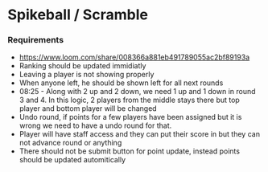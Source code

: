 # Spikeball / Scramble

### Requirements
 - https://www.loom.com/share/008366a881eb491789055ac2bf89193a
 - Ranking should be updated immidiatly 
 - Leaving a player is not showing properly
 - When anyone left, he should be shown left for all next rounds 
 - 08:25 - Along with 2 up and 2 down, we need 1 up and 1 down in round 3 and 4. In this logic, 2 players from the middle stays there but top player and bottom player will be changed
 - Undo round, if points for a few players have been assigned but it is wrong we need to have a undo round for that.
 - Player will have staff access and they can put their score in but they can not advance round or anything
 - There should not be submit button for point update, instead points should be updated automitically